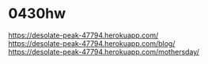 # 0430hw

https://desolate-peak-47794.herokuapp.com/  
https://desolate-peak-47794.herokuapp.com/blog/  
https://desolate-peak-47794.herokuapp.com/mothersday/  
